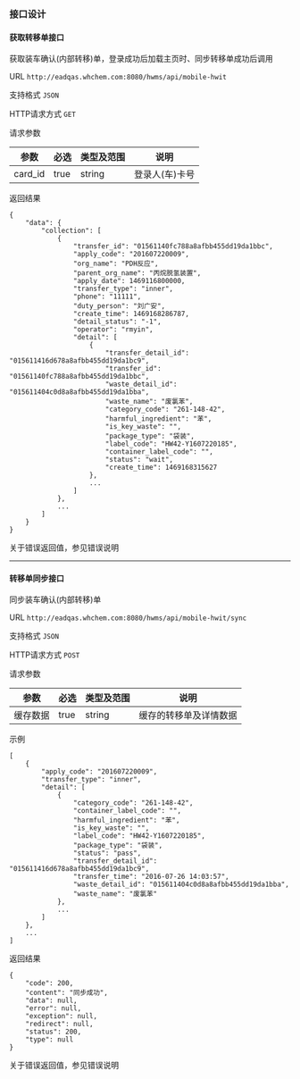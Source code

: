 ### 接口设计

#### 获取转移单接口

获取装车确认(内部转移)单，登录成功后加载主页时、同步转移单成功后调用

URL `http://eadqas.whchem.com:8080/hwms/api/mobile-hwit`

支持格式 `JSON`

HTTP请求方式 `GET`

请求参数

|参数|必选|类型及范围|说明|
|-|-|-|-|
|card_id|true|string|登录人(车)卡号|

返回结果
```
{
    "data": {
        "collection": [
            {
                "transfer_id": "01561140fc788a8afbb455dd19da1bbc",
                "apply_code": "201607220009",
                "org_name": "PDH反应",
                "parent_org_name": "丙烷脱氢装置",
                "apply_date": 1469116800000,
                "transfer_type": "inner",
                "phone": "11111",
                "duty_person": "刘广安",
                "create_time": 1469168286787,
                "detail_status": "-1",
                "operator": "rmyin",
                "detail": [
                    {
                        "transfer_detail_id": "015611416d678a8afbb455dd19da1bc9",
                        "transfer_id": "01561140fc788a8afbb455dd19da1bbc",
                        "waste_detail_id": "015611404c0d8a8afbb455dd19da1bba",
                        "waste_name": "废氯苯",
                        "category_code": "261-148-42",
                        "harmful_ingredient": "苯",
                        "is_key_waste": "",
                        "package_type": "袋装",
                        "label_code": "HW42-Y1607220185",
                        "container_label_code": "",
                        "status": "wait",
                        "create_time": 1469168315627
                    },
                    ...
                ]
            },
            ...
        ]
    }
}
```

关于错误返回值，参见错误说明

***

#### 转移单同步接口

同步装车确认(内部转移)单

URL `http://eadqas.whchem.com:8080/hwms/api/mobile-hwit/sync`

支持格式 `JSON`

HTTP请求方式 `POST`

请求参数

|参数|必选|类型及范围|说明|
|-|-|-|-|
|缓存数据|true|string|缓存的转移单及详情数据|

示例
```
[
    {
        "apply_code": "201607220009",
        "transfer_type": "inner",
        "detail": [
            {
                "category_code": "261-148-42",
                "container_label_code": "",
                "harmful_ingredient": "苯",
                "is_key_waste": "",
                "label_code": "HW42-Y1607220185",
                "package_type": "袋装",
                "status": "pass",
                "transfer_detail_id": "015611416d678a8afbb455dd19da1bc9",
                "transfer_time": "2016-07-26 14:03:57",
                "waste_detail_id": "015611404c0d8a8afbb455dd19da1bba",
                "waste_name": "废氯苯"
            },
            ...
        ]
    },
    ...
]
```

返回结果
```
{
    "code": 200,
    "content": "同步成功",
    "data": null,
    "error": null,
    "exception": null,
    "redirect": null,
    "status": 200,
    "type": null
}
```

关于错误返回值，参见错误说明
